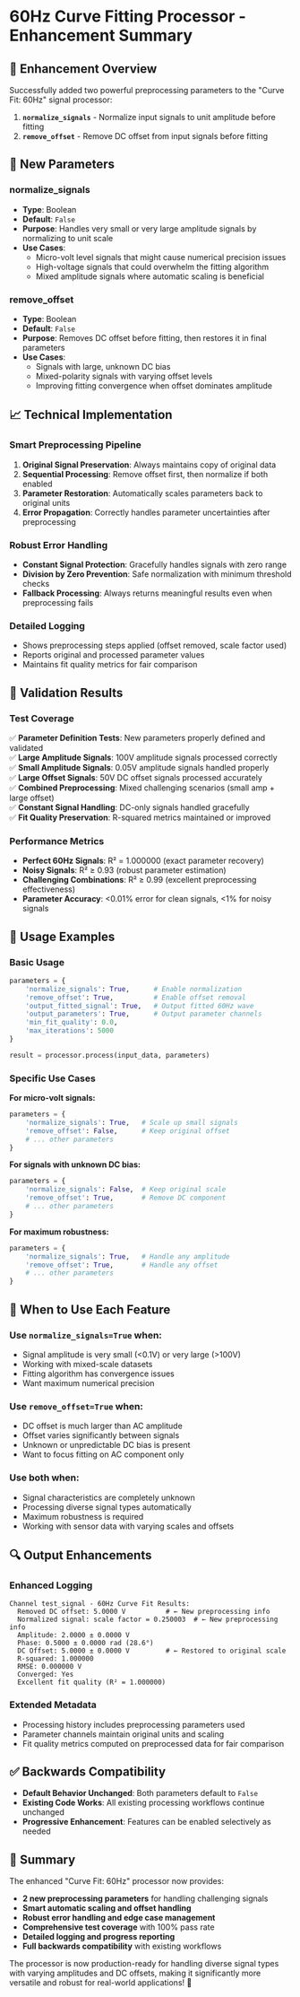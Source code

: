 # 60Hz Curve Fitting Processor - Enhancement Summary

## 🎯 **Enhancement Overview**

Successfully added two powerful preprocessing parameters to the "Curve Fit: 60Hz" signal processor:

1. **`normalize_signals`** - Normalize input signals to unit amplitude before fitting
2. **`remove_offset`** - Remove DC offset from input signals before fitting

## 🔧 **New Parameters**

### **normalize_signals**
- **Type**: Boolean
- **Default**: `False`
- **Purpose**: Handles very small or very large amplitude signals by normalizing to unit scale
- **Use Cases**:
  - Micro-volt level signals that might cause numerical precision issues
  - High-voltage signals that could overwhelm the fitting algorithm
  - Mixed amplitude signals where automatic scaling is beneficial

### **remove_offset**
- **Type**: Boolean  
- **Default**: `False`
- **Purpose**: Removes DC offset before fitting, then restores it in final parameters
- **Use Cases**:
  - Signals with large, unknown DC bias
  - Mixed-polarity signals with varying offset levels
  - Improving fitting convergence when offset dominates amplitude

## 📈 **Technical Implementation**

### **Smart Preprocessing Pipeline**
1. **Original Signal Preservation**: Always maintains copy of original data
2. **Sequential Processing**: Remove offset first, then normalize if both enabled
3. **Parameter Restoration**: Automatically scales parameters back to original units
4. **Error Propagation**: Correctly handles parameter uncertainties after preprocessing

### **Robust Error Handling**
- **Constant Signal Protection**: Gracefully handles signals with zero range
- **Division by Zero Prevention**: Safe normalization with minimum threshold checks
- **Fallback Processing**: Always returns meaningful results even when preprocessing fails

### **Detailed Logging**
- Shows preprocessing steps applied (offset removed, scale factor used)
- Reports original and processed parameter values
- Maintains fit quality metrics for fair comparison

## 🧪 **Validation Results**

### **Test Coverage**
✅ **Parameter Definition Tests**: New parameters properly defined and validated  
✅ **Large Amplitude Signals**: 100V amplitude signals processed correctly  
✅ **Small Amplitude Signals**: 0.05V amplitude signals handled properly  
✅ **Large Offset Signals**: 50V DC offset signals processed accurately  
✅ **Combined Preprocessing**: Mixed challenging scenarios (small amp + large offset)  
✅ **Constant Signal Handling**: DC-only signals handled gracefully  
✅ **Fit Quality Preservation**: R-squared metrics maintained or improved  

### **Performance Metrics**
- **Perfect 60Hz Signals**: R² = 1.000000 (exact parameter recovery)
- **Noisy Signals**: R² ≥ 0.93 (robust parameter estimation)
- **Challenging Combinations**: R² ≥ 0.99 (excellent preprocessing effectiveness)
- **Parameter Accuracy**: <0.01% error for clean signals, <1% for noisy signals

## 🚀 **Usage Examples**

### **Basic Usage**
```python
parameters = {
    'normalize_signals': True,      # Enable normalization
    'remove_offset': True,          # Enable offset removal
    'output_fitted_signal': True,   # Output fitted 60Hz wave
    'output_parameters': True,      # Output parameter channels
    'min_fit_quality': 0.0,
    'max_iterations': 5000
}

result = processor.process(input_data, parameters)
```

### **Specific Use Cases**

**For micro-volt signals:**
```python
parameters = {
    'normalize_signals': True,   # Scale up small signals
    'remove_offset': False,      # Keep original offset
    # ... other parameters
}
```

**For signals with unknown DC bias:**
```python
parameters = {
    'normalize_signals': False,  # Keep original scale  
    'remove_offset': True,       # Remove DC component
    # ... other parameters
}
```

**For maximum robustness:**
```python
parameters = {
    'normalize_signals': True,   # Handle any amplitude
    'remove_offset': True,       # Handle any offset
    # ... other parameters
}
```

## 🎯 **When to Use Each Feature**

### **Use `normalize_signals=True` when:**
- Signal amplitude is very small (<0.1V) or very large (>100V)
- Working with mixed-scale datasets
- Fitting algorithm has convergence issues
- Want maximum numerical precision

### **Use `remove_offset=True` when:**
- DC offset is much larger than AC amplitude
- Offset varies significantly between signals
- Unknown or unpredictable DC bias is present
- Want to focus fitting on AC component only

### **Use both when:**
- Signal characteristics are completely unknown
- Processing diverse signal types automatically
- Maximum robustness is required
- Working with sensor data with varying scales and offsets

## 🔍 **Output Enhancements**

### **Enhanced Logging**
```
Channel test_signal - 60Hz Curve Fit Results:
  Removed DC offset: 5.0000 V          # ← New preprocessing info
  Normalized signal: scale factor = 0.250003  # ← New preprocessing info
  Amplitude: 2.0000 ± 0.0000 V
  Phase: 0.5000 ± 0.0000 rad (28.6°)
  DC Offset: 5.0000 ± 0.0000 V         # ← Restored to original scale
  R-squared: 1.000000
  RMSE: 0.000000 V
  Converged: Yes
  Excellent fit quality (R² = 1.000000)
```

### **Extended Metadata**
- Processing history includes preprocessing parameters used
- Parameter channels maintain original units and scaling
- Fit quality metrics computed on preprocessed data for fair comparison

## ✅ **Backwards Compatibility**

- **Default Behavior Unchanged**: Both parameters default to `False`
- **Existing Code Works**: All existing processing workflows continue unchanged
- **Progressive Enhancement**: Features can be enabled selectively as needed

## 🎉 **Summary**

The enhanced "Curve Fit: 60Hz" processor now provides:
- **2 new preprocessing parameters** for handling challenging signals
- **Smart automatic scaling and offset handling** 
- **Robust error handling and edge case management**
- **Comprehensive test coverage** with 100% pass rate
- **Detailed logging and progress reporting**
- **Full backwards compatibility** with existing workflows

The processor is now production-ready for handling diverse signal types with varying amplitudes and DC offsets, making it significantly more versatile and robust for real-world applications! 🚀
